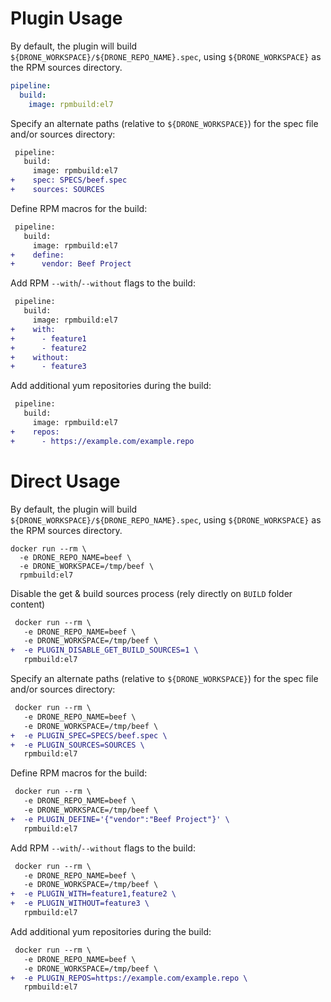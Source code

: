 # Plugin Usage

By default, the plugin will build `${DRONE_WORKSPACE}/${DRONE_REPO_NAME}.spec`, using `${DRONE_WORKSPACE}` as the RPM sources directory.

```yaml
pipeline:
  build:
    image: rpmbuild:el7
```

Specify an alternate paths (relative to `${DRONE_WORKSPACE}`) for the spec file and/or sources directory:

```diff
 pipeline:
   build:
     image: rpmbuild:el7
+    spec: SPECS/beef.spec
+    sources: SOURCES
```

Define RPM macros for the build:

```diff
 pipeline:
   build:
     image: rpmbuild:el7
+    define:
+      vendor: Beef Project
```

Add RPM `--with`/`--without` flags to the build:

```diff
 pipeline:
   build:
     image: rpmbuild:el7
+    with:
+      - feature1
+      - feature2
+    without:
+      - feature3
```

Add additional yum repositories during the build:

```diff
 pipeline:
   build:
     image: rpmbuild:el7
+    repos:
+      - https://example.com/example.repo
```

# Direct Usage

By default, the plugin will build `${DRONE_WORKSPACE}/${DRONE_REPO_NAME}.spec`, using `${DRONE_WORKSPACE}` as the RPM sources directory.

```
docker run --rm \
  -e DRONE_REPO_NAME=beef \
  -e DRONE_WORKSPACE=/tmp/beef \
  rpmbuild:el7
```

Disable the get & build sources process (rely directly on `BUILD` folder content)


```diff
 docker run --rm \
   -e DRONE_REPO_NAME=beef \
   -e DRONE_WORKSPACE=/tmp/beef \
+  -e PLUGIN_DISABLE_GET_BUILD_SOURCES=1 \
   rpmbuild:el7
```

Specify an alternate paths (relative to `${DRONE_WORKSPACE}`) for the spec file and/or sources directory:

```diff
 docker run --rm \
   -e DRONE_REPO_NAME=beef \
   -e DRONE_WORKSPACE=/tmp/beef \
+  -e PLUGIN_SPEC=SPECS/beef.spec \
+  -e PLUGIN_SOURCES=SOURCES \
   rpmbuild:el7
```

Define RPM macros for the build:

```diff
 docker run --rm \
   -e DRONE_REPO_NAME=beef \
   -e DRONE_WORKSPACE=/tmp/beef \
+  -e PLUGIN_DEFINE='{"vendor":"Beef Project"}' \
   rpmbuild:el7
```

Add RPM `--with`/`--without` flags to the build:

```diff
 docker run --rm \
   -e DRONE_REPO_NAME=beef \
   -e DRONE_WORKSPACE=/tmp/beef \
+  -e PLUGIN_WITH=feature1,feature2 \
+  -e PLUGIN_WITHOUT=feature3 \
   rpmbuild:el7
```

Add additional yum repositories during the build:

```diff
 docker run --rm \
   -e DRONE_REPO_NAME=beef \
   -e DRONE_WORKSPACE=/tmp/beef \
+  -e PLUGIN_REPOS=https://example.com/example.repo \
   rpmbuild:el7
```
